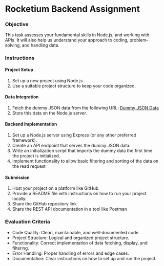 # Rocketium Backend Assignment

### Objective

This task assesses your fundamental skills in Node.js, and working with APIs. It will also help us understand your approach to coding, problem-solving, and handling data.

### Instructions

#### Project Setup

1. Set up a new project using Node.js.
2. Use a suitable project structure to keep your code organized.

#### Data Integration

1. Fetch the dummy JSON data from the following URL: [Dummy JSON Data](https://microsoftedge.github.io/Demos/json-dummy-data/256KB.json)
2. Store this data on the Node.js server.

#### Backend Implementation

1. Set up a Node.js server using Express (or any other preferred framework).
2. Create an API endpoint that serves the dummy JSON data.
3. Write an initialization script that imports the dummy data the first time the project is initialized.
4. Implement functionality to allow basic filtering and sorting of the data on the read request

#### Submission

1. Host your project on a platform like GitHub.
2. Provide a README file with instructions on how to run your project locally.
3. Share the GitHub repository link
4. Share the REST API documentation in a tool like Postman

### Evaluation Criteria

- Code Quality: Clean, maintainable, and well-documented code.
- Project Structure: Logical and organized project structure.
- Functionality: Correct implementation of data fetching, display, and filtering.
- Error Handling: Proper handling of errors and edge cases.
- Documentation: Clear instructions on how to set up and run the project.